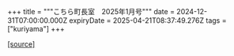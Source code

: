 +++
title = """こちら町長室　2025年1月号"""
date = 2024-12-31T07:00:00.000Z
expiryDate = 2025-04-21T08:37:49.276Z
tags = ["kuriyama"]
+++


[[source]](https://www.town.kuriyama.hokkaido.jp/site/mayor/30273.html)
